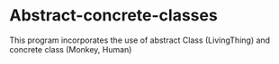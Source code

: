 # Abstract-concrete-classes

This program incorporates the use of abstract Class (LivingThing) and concrete class (Monkey, Human)
